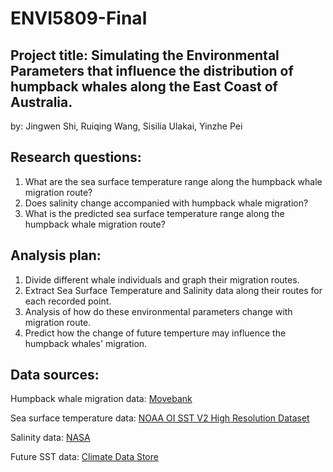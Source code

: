 # ENVI5809-Final

## Project title: Simulating the Environmental Parameters that influence the distribution of humpback whales along the East Coast of Australia.
by: Jingwen Shi, Ruiqing Wang, Sisilia Ulakai, Yinzhe Pei​

## Research questions:
1. What are the sea surface temperature range along the humpback whale migration route?
2. Does salinity change accompanied with humpback whale migration?
3. What is the predicted sea surface temperature range along the humpback whale migration route?

## Analysis plan:
1. Divide different whale individuals and graph their migration routes.
2. Extract Sea Surface Temperature and Salinity data along their routes for each recorded point.
3. Analysis of how do these environmental parameters change with migration route.
4. Predict how the change of future temperture may influence the humpback whales' migration.


## Data sources: 
Humpback whale migration data: [Movebank](https://www.movebank.org/cms/webapp?gwt_fragment=page=studies,path=study3030068329)

Sea surface temperature data: [NOAA OI SST V2 High Resolution Dataset](https://psl.noaa.gov/data/gridded/data.noaa.oisst.v2.highres.html)

Salinity data: [NASA](https://cmr.earthdata.nasa.gov/virtual-directory/collections/C1990404821-POCLOUD/temporal)

Future SST data: [Climate Data Store](https://cds.climate.copernicus.eu/datasets/projections-cmip6?tab=overview)








